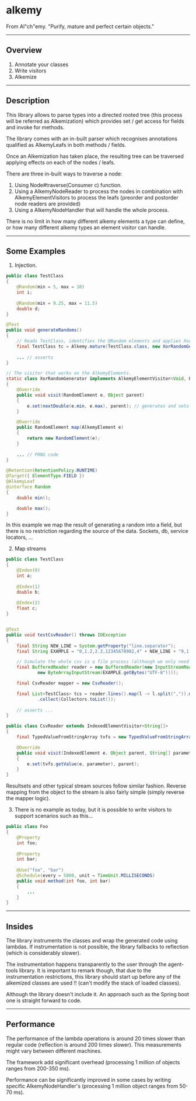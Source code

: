 # alkemy
From Al"ch"emy. "Purify, mature and perfect certain objects."

--------
Overview
--------

1. Annotate your classes
2. Write visitors
3. Alkemize


-----------
Description
-----------

This library allows to parse types into a directed rooted tree (this process will be referred as Alkemization) 
which provides set / get access for fields and invoke for methods.

The library comes with an in-built parser which recognises annotations qualified as AlkemyLeafs in both methods / fields. 

Once an Alkemization has taken place, the resulting tree can be traversed applying effects on each of the nodes / leafs.

There are three in-built ways to traverse a node:

1. Using Node#traverse(Consumer c) function. 
2. Using a AlkemyNodeReader to process the nodes in combination with AlkemyElementVisitors to process the leafs (preorder and postorder node readers are provided)
3. Using a AlkemyNodeHandler that will handle the whole process.

There is no limit in how many different alkemy elements a type can define, or how many different alkemy types an element visitor
can handle.

-------------
Some Examples
-------------

1. Injection.

```java
public class TestClass
{
    @Random(min = 5, max = 10)
    int i;
    
    @Random(min = 9.25, max = 11.5)
    double d;
}
```

```java
@Test
public void generateRandoms()
{
	// Reads TestClass, identifies the @Random elements and applies XorRandomGenerator on them.
	final TestClass tc = Alkemy.mature(TestClass.class, new XorRandomGenerator());
	
	... // asserts
}

// The visitor that works on the AlkemyElements.
static class XorRandomGenerator implements AlkemyElementVisitor<Void, RandomElement>
{
	@Override
	public void visit(RandomElement e, Object parent)
	{
		e.set(nextDouble(e.min, e.max), parent); // generates and sets the next random
	}

	@Override
	public RandomElement map(AlkemyElement e)
	{
		return new RandomElement(e);
	}
	
	... // PRNG code 
}

@Retention(RetentionPolicy.RUNTIME)
@Target({ ElementType.FIELD })
@AlkemyLeaf
@interface Random
{
	double min();

	double max();
}
```

In this example we map the result of generating a random into a field, but there is no 
restriction regarding the source of the data. Sockets, db, service locators, ...

2. Map streams

```java
public class TestClass
{
    @Index(0)
    int a;
    
    @Index(1)
    double b;
    
    @Index(2)
    float c;
}


@Test
public void testCsvReader() throws IOException
{
	final String NEW_LINE = System.getProperty("line.separator");
	final String EXAMPLE = "0,1.2,2.3,12345678902,4" + NEW_LINE + "9,1.65,7f,12345678901,5";

	// Simulate the whole csv is a file process (although we only need an Iterator<String>)
	final BufferedReader reader = new BufferedReader(new InputStreamReader(
			new ByteArrayInputStream(EXAMPLE.getBytes("UTF-8"))));

	final CsvReader mapper = new CsvReader();

	final List<TestClass> tcs = reader.lines().map(l -> l.split(",")).map(l -> Alkemy.mature(TestClass.class, mapper, l))
			.collect(Collectors.toList());
			
	// asserts ...
}

public class CsvReader extends IndexedElementVisitor<String[]>
{
    final TypedValueFromStringArray tvfs = new TypedValueFromStringArray();

    @Override
    public void visit(IndexedElement e, Object parent, String[] parameter)
    {
        e.set(tvfs.getValue(e, parameter), parent);
    }
}
```

Resultsets and other typical stream sources follow similar fashion. Reverse mapping from the object to the stream is also fairly simple (simply reverse the mapper logic). 

3. There is no example as today, but it is possible to write visitors to support scenarios such as this...

```java
public class Foo
{
	@Property
	int foo;
	
	@Property
	int bar;
	
	@Use("foo", "bar")
	@Schedule(every = 5000, unit = TimeUnit.MILLISECONDS)
	public void method(int foo, int bar)
	{
		...
	}
}
```

-------
Insides
-------

The library instruments the classes and wrap the generated code using lambdas. 
If instrumentation is not possible, the library fallbacks to reflection (which is considerably slower).

The instrumentation happens transparently to the user through the agent-tools library. 
It is important to remark though, that due to the instrumentation restrictions,
this library should start up before any of the alkemized classes are used !! (can't modify the stack of loaded classes).

Although the library doesn't include it. An approach such as the Spring boot one is straight forward to code.

-----------
Performance 
-----------

The performance of the lambda operations is around 20 times slower than regular code (reflection is around 200 times slower). 
This measurements might vary between different machines.

The framework add significant overhead (processing 1 million of objects ranges from 200-350 ms).

Performance can be significantly improved in some cases by writing specific AlkemyNodeHandler's (processing 1 million object ranges from 50-70 ms).
